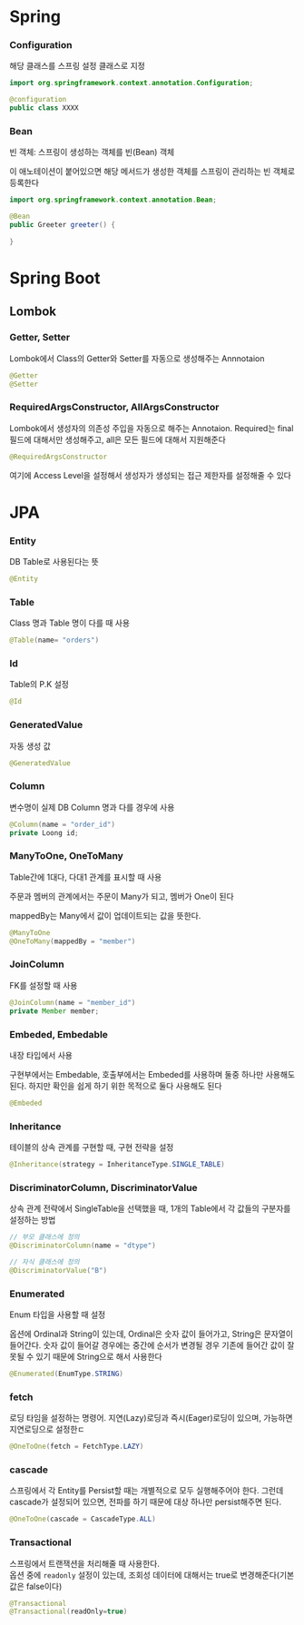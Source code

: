 
# Spring
### Configuration
해당 클래스를 스프링 설정 클래스로 지정
```java
import org.springframework.context.annotation.Configuration;

@configuration
public class XXXX
```

### Bean
빈 객체: 스프링이 생성하는 객체를 빈(Bean) 객체

이 애노테이션이 붙어있으면 해당 메서드가 생성한 객체를 스프링이 관리하는 빈 객체로 등록한다

```java
import org.springframework.context.annotation.Bean;

@Bean
public Greeter greeter() {
    
}
```



# Spring Boot
## Lombok
### Getter, Setter
Lombok에서 Class의 Getter와 Setter를 자동으로 생성해주는 Annnotaion
```java
@Getter
@Setter
```

### RequiredArgsConstructor, AllArgsConstructor
Lombok에서 생성자의 의존성 주입을 자동으로 해주는 Annotaion. Required는 final 필드에 대해서만 생성해주고, all은 모든 필드에 대해서 지원해준다

```java
@RequiredArgsConstructor
```

여기에 Access Level을 설정해서 생성자가 생성되는 접근 제한자를 설정해줄 수 있다

# JPA
### Entity
DB Table로 사용된다는 뜻
```java
@Entity
```

### Table
Class 명과 Table 명이 다를 때 사용
```java
@Table(name= "orders")
```

### Id
Table의 P.K 설정
```java
@Id
```

### GeneratedValue
자동 생성 값
```java
@GeneratedValue
```

### Column
변수명이 실제 DB Column 명과 다를 경우에 사용
```java
@Column(name = "order_id")
private Loong id;
```

### ManyToOne, OneToMany
Table간에 1대다, 다대1 관계를 표시할 때 사용

주문과 멤버의 관계에서는 주문이 Many가 되고, 멤버가 One이 된다

mappedBy는 Many에서 값이 업데이트되는 값을 뜻한다.
```java
@ManyToOne
@OneToMany(mappedBy = "member")
```

### JoinColumn 
FK를 설정할 때 사용
```java
@JoinColumn(name = "member_id")
private Member member;
```


### Embeded, Embedable
내장 타입에서 사용

구현부에서는 Embedable, 호출부에서는 Embeded를 사용하며 둘중 하나만 사용해도 된다. 하지만 확인을 쉽게 하기 위한 목적으로 둘다 사용해도 된다
```java
@Embeded
```

### Inheritance
테이블의 상속 관계를 구현할 때, 구현 전략을 설정
```java
@Inheritance(strategy = InheritanceType.SINGLE_TABLE)
```

### DiscriminatorColumn, DiscriminatorValue
상속 관계 전략에서 SingleTable을 선택했을 때, 1개의 Table에서 각 값들의 구분자를 설정하는 방법
```java
// 부모 클래스에 정의
@DiscriminatorColumn(name = "dtype")

// 자식 클래스에 정의
@DiscriminatorValue("B")
```

### Enumerated
Enum 타입을 사용할 때 설정

옵션에 Ordinal과 String이 있는데, Ordinal은 숫자 값이 들어가고, String은 문자열이 들어간다. 숫자 값이 들어갈 경우에는 중간에 순서가 변경될 경우 기존에 들어간 값이 잘못될 수 있기 때문에 String으로 해서 사용한다

```java
@Enumerated(EnumType.STRING)
```

### fetch
로딩 타임을 설정하는 명령어. 지연(Lazy)로딩과 즉시(Eager)로딩이 있으며, 가능하면 지연로딩으로 설정한ㄷ

```java
@OneToOne(fetch = FetchType.LAZY)
```

### cascade
스프링에서 각 Entity를 Persist할 때는 개별적으로 모두 실행해주어야 한다. 그런데 cascade가 설정되어 있으면, 전파를 하기 때문에 대상 하나만 persist해주면 된다. 

```java
@OneToOne(cascade = CascadeType.ALL)
```

### Transactional
스프링에서 트랜잭션을 처리해줄 때 사용한다.<br>
옵션 중에 `readonly` 설정이 있는데, 조회성 데이터에 대해서는 true로 변경해준다(기본 값은 false이다)

```java
@Transactional
@Transactional(readOnly=true)
```


